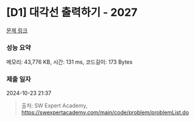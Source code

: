 # [D1] 대각선 출력하기 - 2027 

[문제 링크](https://swexpertacademy.com/main/code/problem/problemDetail.do?contestProbId=AV5QFuZ6As0DFAUq) 

### 성능 요약

메모리: 43,776 KB, 시간: 131 ms, 코드길이: 173 Bytes

### 제출 일자

2024-10-23 21:37



> 출처: SW Expert Academy, https://swexpertacademy.com/main/code/problem/problemList.do